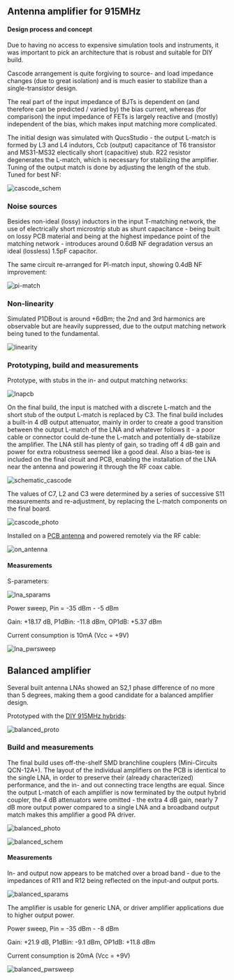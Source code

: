 ## Antenna amplifier for 915MHz

#### Design process and concept

Due to having no access to expensive simulation tools and instruments, it was important to pick an architecture that is robust and suitable for DIY build.

Cascode arrangement is quite forgiving to source- and load impedance changes (due to great isolation) and is much easier to stabilize than a single-transistor design.

The real part of the input impedance of BJTs is dependent on (and therefore can be predicted / varied by) the bias current, whereas (for comparison) the input impedance of FETs is largely reactive and (mostly) independent of the bias, which makes input matching more complicated.

The initial design was simulated with QucsStudio - the output L-match is formed by L3 and L4 indutors, Ccb (output) capacitance of T6 transistor and MS31-MS32 electically short (capacitive) stub. R22 resistor degenerates the L-match, which is necessary for stabilizing the amplifier. Tuning of the output match is done by adjusting the length of the stub. Tuned for best NF:

![cascode_schem](cascode_schem.png)

### Noise sources

Besides non-ideal (lossy) inductors in the input T-matching network, the use of electrically short microstrip stub as shunt capacitance - being built on lossy PCB material and being at the highest impedance point of the matching network - introduces around 0.6dB NF degradation versus an ideal (lossless) 1.5pF capacitor.

The same circuit re-arranged for PI-match input, showing 0.4dB NF improvement:

![pi-match](pi-match.png)  

### Non-linearity

Simulated P1DBout is around +6dBm; the 2nd and 3rd harmonics are observable but are heavily suppressed, due to the output matching network being tuned to the fundamental.

![linearity](hb2.png)  

### Prototyping, build and measurements

Prototype, with stubs in the in- and output matching networks:

![lnapcb](lnapcb.jpg)

On the final build, the input is matched with a discrete L-match and the short stub of the output L-match is replaced by C3.
The final build includes a built-in 4 dB output attenuator, mainly in order to create a good transition between the output L-match of the LNA and whatever follows it - a poor cable or connector could de-tune the L-match and potentially de-stabilize the amplifier. The LNA still has plenty of gain, so trading off 4 dB gain and power for extra robustness seemed like a good deal.
Also a bias-tee is included on the final circuit and PCB, enabling the installation of the LNA near the antenna and powering it through the RF coax cable.

![schematic_cascode](schematic_cascode.png)

The values of C7, L2 and C3 were determined by a series of successive S11 measurements and re-adjustment, by replacing the L-match components on the final board.

![cascode_photo](cascode_photo.jpg)

Installed on a [PCB antenna](https://github.com/szoftveres/RF_Microwave/tree/main/em_antenna/915_pcb_yagi) and powered remotely via the RF cable:

![on_antenna](on_antenna.jpg)

#### Measurements 

S-parameters:

![lna_sparams](lna_sparams.png)

Power sweep, Pin = -35 dBm - -5 dBm

Gain: +18.17 dB, P1dBin: -11.8 dBm, OP1dB: +5.37 dBm

Current consumption is 10mA (Vcc = +9V)

![lna_pwrsweep](lna_pwrsweep.png)



## Balanced amplifier

Several built antenna LNAs showed an S2,1 phase difference of no more than 5 degrees, making them a good candidate for a balanced amplifier design.

Prototyped with the [DIY 915MHz hybrids](https://github.com/szoftveres/RF_Microwave/tree/main/Microstrip/Hybrid):

![balanced_proto](balanced_proto.jpg)

### Build and measurements

The final build uses off-the-shelf SMD branchline couplers (Mini-Circuits QCN-12A+). The layout of the individual amplifiers on the PCB is identical to the single LNA, in order to preserve their (already characterized) performance, and the in- and out connecting trace lengths are equal.
Since the output L-match of each amplifier is now terminated by the output hybrid coupler, the 4 dB attenuators were omitted - the extra 4 dB gain, nearly 7 dB more output power compared to a single LNA and a broadband output match makes this amplifier a good PA driver.

![balanced_photo](balanced_photo.jpg)

![balanced_schem](balanced_schem.png)

#### Measurements

In- and output now appears to be matched over a broad band - due to the impedances of R11 and R12 being reflected on the input-and output ports.

![balanced_sparams](balanced_sparams.png)

The amplifier is usable for generic LNA, or driver amplifier applications due to higher output power.

Power sweep, Pin = -35 dBm - -8 dBm

Gain: +21.9 dB, P1dBin: -9.1 dBm, OP1dB: +11.8 dBm

Current consumption is 20mA (Vcc = +9V)

![balanced_pwrsweep](balanced_pwrsweep.png)


